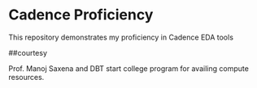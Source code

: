 # Cadence Proficiency
This repository demonstrates my proficiency in Cadence EDA tools


##courtesy 

Prof. Manoj Saxena and DBT start college program for availing compute resources. 